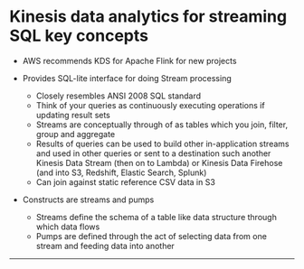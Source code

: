 # Kinesis data analytics for streaming SQL key concepts

- AWS recommends KDS for Apache Flink for new projects
- Provides SQL-lite interface for doing Stream processing
  - Closely resembles ANSI 2008 SQL standard
  - Think of your queries as continuously executing operations if updating result sets
  - Streams are conceptually through of as tables which you join, filter, group and aggregate
  - Results of queries can be used to build other in-application streams and used in other queries or sent to a destination such another Kinesis Data Stream (then on to Lambda) or Kinesis Data Firehose (and into S3, Redshift, Elastic Search, Splunk)
  - Can join against static reference CSV data in S3

- Constructs are streams and pumps
  - Streams define the schema of a table like data structure through which data flows
  - Pumps are defined through the act of selecting data from one stream and feeding data into another

--- 

